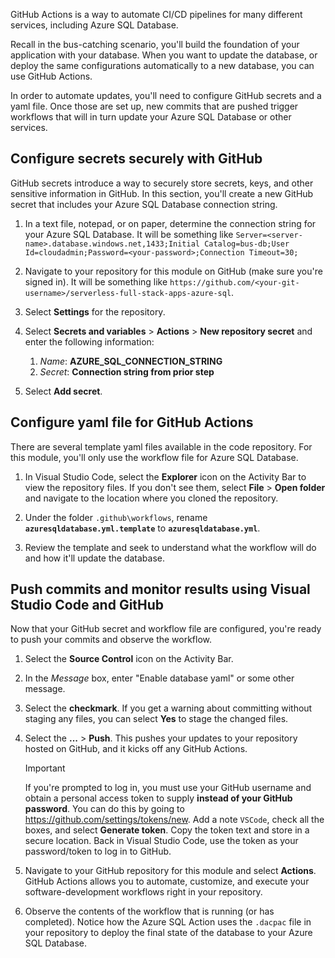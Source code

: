GitHub Actions is a way to automate CI/CD pipelines for many different services, including Azure SQL Database.

Recall in the bus-catching scenario, you'll build the foundation of your application with your database. When you want to update the database, or deploy the same configurations automatically to a new database, you can use GitHub Actions.

In order to automate updates, you'll need to configure GitHub secrets and a yaml file. Once those are set up, new commits that are pushed trigger workflows that will in turn update your Azure SQL Database or other services.

## Configure secrets securely with GitHub

GitHub secrets introduce a way to securely store secrets, keys, and other sensitive information in GitHub. In this section, you'll create a new GitHub secret that includes your Azure SQL Database connection string.

1. In a text file, notepad, or on paper, determine the connection string for your Azure SQL Database. It will be something like `Server=<server-name>.database.windows.net,1433;Initial Catalog=bus-db;User Id=cloudadmin;Password=<your-password>;Connection Timeout=30;`

1. Navigate to your repository for this module on GitHub (make sure you're signed in). It will be something like `https://github.com/<your-git-username>/serverless-full-stack-apps-azure-sql`.

1. Select **Settings** for the repository.

1. Select **Secrets and variables** > **Actions** > **New repository secret** and enter the following information:
    1. *Name*: **AZURE_SQL_CONNECTION_STRING**
    1. *Secret*: **Connection string from prior step**

1. Select **Add secret**.

## Configure yaml file for GitHub Actions

There are several template yaml files available in the code repository. For this module, you'll only use the workflow file for Azure SQL Database.

1. In Visual Studio Code, select the **Explorer** icon on the Activity Bar to view the repository files. If you don't see them, select **File** > **Open folder** and navigate to the location where you cloned the repository.

1. Under the folder `.github\workflows`, rename **`azuresqldatabase.yml.template`** to **`azuresqldatabase.yml`**.

1. Review the template and seek to understand what the workflow will do and how it'll update the database.

## Push commits and monitor results using Visual Studio Code and GitHub

Now that your GitHub secret and workflow file are configured, you're ready to push your commits and observe the workflow.

1. Select the **Source Control** icon on the Activity Bar.

1. In the *Message* box, enter "Enable database yaml" or some other message.

1. Select the **checkmark**. If you get a warning about committing without staging any files, you can select **Yes** to stage the changed files.

1. Select the **...** > **Push**. This pushes your updates to your repository hosted on GitHub, and it kicks off any GitHub Actions.

    > [!IMPORTANT]
    > If you're prompted to log in, you must use your GitHub username and obtain a personal access token to supply **instead of your GitHub password**. You can do this by going to https://github.com/settings/tokens/new. Add a note `VSCode`, check all the boxes, and select **Generate token**. Copy the token text and store in a secure location. Back in Visual Studio Code, use the token as your password/token to log in to GitHub.

1. Navigate to your GitHub repository for this module and select **Actions**. GitHub Actions allows you to automate, customize, and execute your software-development workflows right in your repository.

1. Observe the contents of the workflow that is running (or has completed). Notice how the Azure SQL Action uses the `.dacpac` file in your repository to deploy the final state of the database to your Azure SQL Database.
